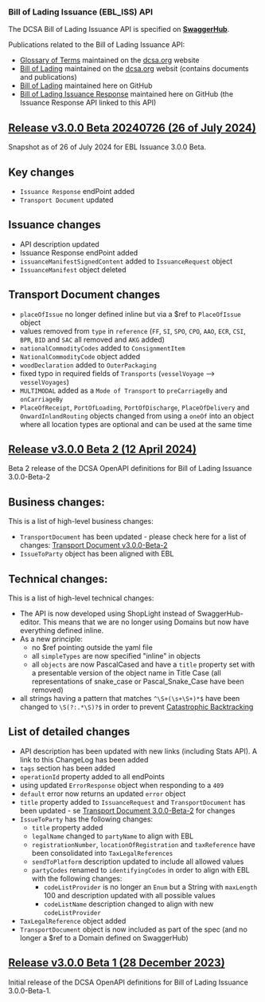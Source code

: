 ### Bill of Lading Issuance (EBL_ISS) API

The DCSA Bill of Lading Issuance API is specified on [**SwaggerHub**](https://app.swaggerhub.com/apis/dcsaorg/DCSA_EBL_ISS).

Publications related to the Bill of Lading Issuance API:
- [Glossary of Terms](https://knowledge.dcsa.org/s/glossary) maintained on the [dcsa.org](https://dcsa.org) website
- [Bill of Lading](https://dcsa.org/standards/ebill-of-lading/) maintained on the [dcsa.org](https://dcsa.org) websit (contains documents and publications)
- [Bill of Lading](./../) maintained here on GitHub
- [Bill of Lading Issuance Response](./../issuance_response/) maintained here on GitHub (the Issuance Response API linked to this API)

<a name="v300B20240726"></a>[Release v3.0.0 Beta 20240726 (26 of July 2024)](https://app.swaggerhub.com/apis-docs/dcsaorg/DCSA_EBL_ISS/3.0.0-Beta-20240726)
---
Snapshot as of 26 of July 2024 for EBL Issuance 3.0.0 Beta.
## Key changes
- `Issuance Response` endPoint added
- `Transport Document` updated

## Issuance changes
- API description updated
- Issuance Response endPoint added
- `issuanceManifestSignedContent` added to `IssuanceRequest` object
- `IssuanceManifest` object deleted

## Transport Document changes
- `placeOfIssue` no longer defined inline but via a $ref to `PlaceOfIssue` object
- values removed from `type` in `reference` (`FF`, `SI`, `SPO`, `CPO`, `AAO`, `ECR`, `CSI`, `BPR`, `BID` and `SAC` all removed and `AKG` added)
- `nationalCommodityCodes` added to `ConsignmentItem`
- `NationalCommodityCode` object added
- `woodDeclaration` added to `OuterPackaging`
- fixed typo in required fields of `Transports` (`vesselVoyage` --> `vesselVoyages`)
- `MULTIMODAL` added as a `Mode of Transport` to `preCarriageBy` and `onCarriageBy`
- `PlaceOfReceipt`, `PortOfLoading`, `PortOfDischarge`, `PlaceOfDelivery` and `OnwardInlandRouting` objects changed from using a `oneOf` into an object where all location types are optional and can be used at the same time

<a name="v300B2"></a>[Release v3.0.0 Beta 2 (12 April 2024)](https://app.swaggerhub.com/apis-docs/dcsaorg/DCSA_EBL_ISS/3.0.0-Beta-2)
---
Beta 2 release of the DCSA OpenAPI definitions for Bill of Lading Issuance 3.0.0-Beta-2
## Business changes:
This is a list of high-level business changes:
- `TransportDocument` has been updated - please check here for a list of changes: [Transport Document v3.0.0-Beta-2](https://github.com/dcsaorg/DCSA-OpenAPI/tree/master/ebl/v3#transport-document-changes)
- `IssueToParty` object has been aligned with EBL
## Technical changes:
This is a list of high-level technical changes:
- The API is now developed using ShopLight instead of SwaggerHub-editor. This means that we are no longer using Domains but now have everything defined inline.
- As a new principle:
  - no $ref pointing outside the yaml file
  - all `simpleTypes` are now specified "inline" in objects
  - all `objects` are now PascalCased and have a `title` property set with a presentable version of the object name in Title Case (all representations of snake_case or Pascal_Snake_Case have been removed)
- all strings having a pattern that matches `^\S+(\s+\S+)*$` have been changed to `\S(?:.*\S)?$` in order to prevent [Catastrophic Backtracking](https://www.regular-expressions.info/catastrophic.html)
## List of detailed changes
- API description has been updated with new links (including Stats API). A link to this ChangeLog has been added
- `tags` section has been added
- `operationId` property added to all endPoints
- using updated `ErrorResponse` object when responding to a `409`
- `default` error now returns an updated `error` object
- `title` property added to `IssuanceRequest` and `TransportDocument` has been updated - se [Transport Document 3.0.0-Beta-2](https://github.com/dcsaorg/DCSA-OpenAPI/tree/master/ebl/v3#transport-document-changes) for changes
- `IssueToParty` has the following changes:
  - `title` property added
  - `legalName` changed to `partyName` to align with EBL
  - `registrationNumber`, `locationOfRegistration` and `taxReference` have been consolidated into `TaxLegalReferences`
  - `sendToPlatform` description updated to include all allowed values
  - `partyCodes` renamed to `identifyingCodes` in order to align with EBL with the following changes:
    - `codeListProvider` is no longer an `Enum` but a String with `maxLength` 100 and description updated with all possible values
    - `codeListName` description changed to align with new `codeListProvider`
- `TaxLegalReference` object added
- `TransportDocument` object is now included as part of the spec (and no longer a $ref to a Domain defined on SwaggerHub)

<a name="v300B1"></a>[Release v3.0.0 Beta 1 (28 December 2023)](https://app.swaggerhub.com/apis-docs/dcsaorg/DCSA_EBL_ISS/3.0.0-Beta-1)
---
Initial release of the DCSA OpenAPI definitions for Bill of Lading Issuance 3.0.0-Beta-1.
